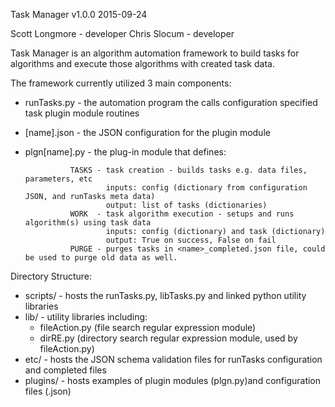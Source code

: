 Task Manager v1.0.0 2015-09-24

Scott Longmore - developer
Chris Slocum - developer

Task Manager is an algorithm automation framework to build tasks for algorithms 
and execute those algorithms with created task data.

The framework currently utilized 3 main components:

* runTasks.py - the automation program the calls configuration specified task plugin module routines

* [name].json - the JSON configuration for the plugin module

* plgn[name].py - the plug-in module that defines:

                TASKS - task creation - builds tasks e.g. data files, parameters, etc 
                        inputs: config (dictionary from configuration JSON, and runTasks meta data)
                        output: list of tasks (dictionaries)
                WORK  - task algorithm execution - setups and runs algorithm(s) using task data
                        inputs: config (dictionary) and task (dictionary) 
                        output: True on success, False on fail 
                PURGE - purges tasks in <name>_completed.json file, could be used to purge old data as well. 

Directory Structure:

* scripts/ - hosts the runTasks.py, libTasks.py and linked python utility libraries
* lib/ - utility libraries including:
     - fileAction.py (file search regular expression module) 
     - dirRE.py (directory search regular expression module, used by fileAction.py) 
* etc/ - hosts the JSON schema validation files for runTasks configuration and completed files
* plugins/ - hosts examples of plugin modules (plgn<name>.py)and configuration files (<name>.json)
